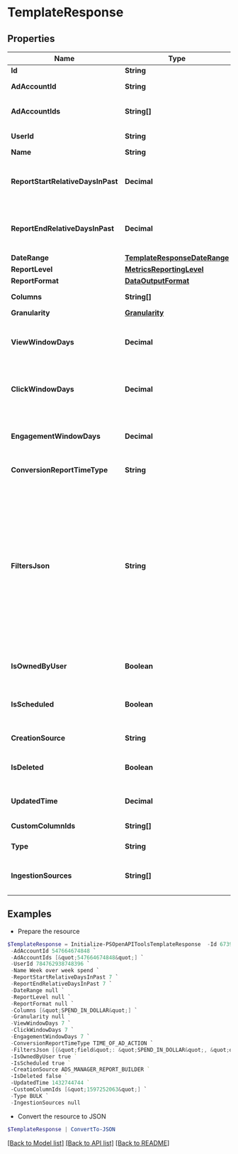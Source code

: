 # TemplateResponse
## Properties

Name | Type | Description | Notes
------------ | ------------- | ------------- | -------------
**Id** | **String** | Template ID | [optional] 
**AdAccountId** | **String** | ID of the Ad Account that owns the template | [optional] 
**AdAccountIds** | **String[]** | IDs of the Ad Accounts that have access to this template | [optional] 
**UserId** | **String** | ID of the user who created the template | [optional] 
**Name** | **String** | Template Name | [optional] 
**ReportStartRelativeDaysInPast** | **Decimal** | The number of days prior to the day the report will be delivered at which the report will start | [optional] 
**ReportEndRelativeDaysInPast** | **Decimal** | The number of days prior to the day the report will be delivered at which the report will end | [optional] 
**DateRange** | [**TemplateResponseDateRange**](TemplateResponseDateRange.md) |  | [optional] 
**ReportLevel** | [**MetricsReportingLevel**](MetricsReportingLevel.md) |  | [optional] 
**ReportFormat** | [**DataOutputFormat**](DataOutputFormat.md) |  | [optional] 
**Columns** | **String[]** | A list of columns to be included in the report | [optional] 
**Granularity** | [**Granularity**](Granularity.md) |  | [optional] 
**ViewWindowDays** | **Decimal** | The length of the sliding window over which view conversions will be attributed | [optional] 
**ClickWindowDays** | **Decimal** | The length of the sliding window over which click conversions will be attributed | [optional] 
**EngagementWindowDays** | **Decimal** | The length of the sliding window over which engagement conversions will be attributed | [optional] 
**ConversionReportTimeType** | **String** | Conversion report time type | [optional] 
**FiltersJson** | **String** | A JSON representation of any filters to be applied before returning report data. Each filter object should contain all of the following fields:&lt;br&gt; &quot;&quot;field&quot;&quot;: The column name&lt;br&gt; &quot;&quot;operator&quot;&quot;: The operator. Allowed operators: [&quot;&quot;&#x3D;&quot;&quot;, &quot;&quot;!&#x3D;&quot;&quot;, &quot;&quot;in&quot;&quot;, &quot;&quot;not_in&quot;&quot;, &quot;&quot;~&quot;&quot;, &quot;&quot;&gt;&quot;&quot;, &quot;&quot;&lt;&quot;&quot;, &quot;&quot;contains_substring&quot;&quot;]&lt;br&gt; &quot;&quot;value&quot;&quot;: A single value or a list of values | [optional] 
**IsOwnedByUser** | **Boolean** | A boolean value that indicates if the user owns the template | [optional] 
**IsScheduled** | **Boolean** | A boolean value that indicates if this template has been used to create a scheduled report | [optional] 
**CreationSource** | **String** | The surface used to create this template | [optional] 
**IsDeleted** | **Boolean** | A boolean that indicates if the template has been deleted | [optional] 
**UpdatedTime** | **Decimal** | Time of last update in seconds since Unix epoch | [optional] 
**CustomColumnIds** | **String[]** | A list of custom column IDs | [optional] 
**Type** | **String** | Reporting template type | [optional] 
**IngestionSources** | **String[]** | The filter on the conversion ingestion source method for conversion metrics | [optional] 

## Examples

- Prepare the resource
```powershell
$TemplateResponse = Initialize-PSOpenAPIToolsTemplateResponse  -Id 6739202847590 `
 -AdAccountId 547664674848 `
 -AdAccountIds [&quot;547664674848&quot;] `
 -UserId 784762938748396 `
 -Name Week over week spend `
 -ReportStartRelativeDaysInPast 7 `
 -ReportEndRelativeDaysInPast 7 `
 -DateRange null `
 -ReportLevel null `
 -ReportFormat null `
 -Columns [&quot;SPEND_IN_DOLLAR&quot;] `
 -Granularity null `
 -ViewWindowDays 7 `
 -ClickWindowDays 7 `
 -EngagementWindowDays 7 `
 -ConversionReportTimeType TIME_OF_AD_ACTION `
 -FiltersJson [{&quot;field&quot;: &quot;SPEND_IN_DOLLAR&quot;, &quot;operator&quot;: &quot;&#x3D;&quot;, &quot;value&quot;: 100}] `
 -IsOwnedByUser true `
 -IsScheduled true `
 -CreationSource ADS_MANAGER_REPORT_BUILDER `
 -IsDeleted false `
 -UpdatedTime 1432744744 `
 -CustomColumnIds [&quot;1597252063&quot;] `
 -Type BULK `
 -IngestionSources null
```

- Convert the resource to JSON
```powershell
$TemplateResponse | ConvertTo-JSON
```

[[Back to Model list]](../README.md#documentation-for-models) [[Back to API list]](../README.md#documentation-for-api-endpoints) [[Back to README]](../README.md)


